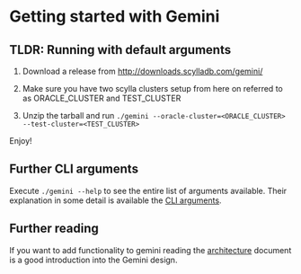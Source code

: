 # Getting started with Gemini

## TLDR: Running with default arguments

1. Download a release from http://downloads.scylladb.com/gemini/

2. Make sure you have two scylla clusters setup from here on referred to as ORACLE_CLUSTER and TEST_CLUSTER

3. Unzip the tarball and run `./gemini --oracle-cluster=<ORACLE_CLUSTER> --test-cluster=<TEST_CLUSTER>`

Enjoy!

## Further CLI arguments

Execute `./gemini --help` to see the entire list of arguments available.
Their explanation in some detail is available the [CLI arguments](cli-arguments.md).

## Further reading

If you want to add functionality to gemini reading the [architecture](architecture.md)
document is a good introduction into the Gemini design.